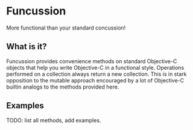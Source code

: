 # Funcussion

More functional than your standard concussion!

## What is it?

Funcussion provides convenience methods on standard Objective-C objects that
help you write Objective-C in a functional style. Operations performed on a
collection always return a new collection. This is in stark opposition to the
mutable approach encouraged by a lot of Objective-C builtin analogs to the
methods provided here.

## Examples

TODO: list all methods, add examples.
